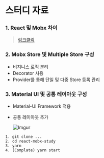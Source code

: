 # 스터디 자료

### 1. React 및 Mobx 차이
>[링크클릭](http://woowabros.github.io/experience/2019/01/02/kimcj-react-mobx.html)

### 2. Mobx Store 및 Multiple Store 구성
- 비지니스 로직 분리
- Decorator 사용
- Provider를 통해 단일 및 다중 Store 등록 관리

### 3. Material UI 및 공통 레이아웃 구성
- Material-UI Framework 적용
- 공통 레이아웃 추가
  
  ![Imgur](https://i.imgur.com/A3SUOJq.png)

```
1. git clone ...
2. cd react-mobx-study
3. yarn
4. (Complate) yarn start
```
